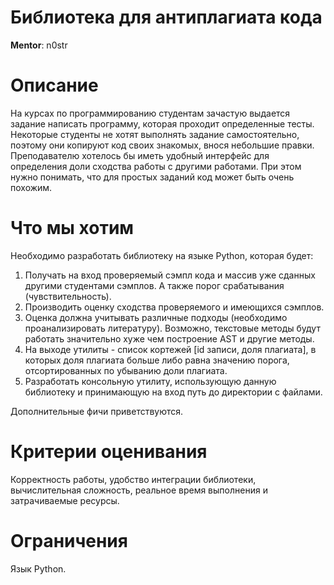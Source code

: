 # Библиотека для антиплагиата кода

**Mentor**: n0str

# Описание

На курсах по программированию студентам зачастую выдается задание написать программу, которая проходит определенные тесты.
Некоторые студенты не хотят выполнять задание самостоятельно, поэтому они копируют код своих знакомых, внося небольшие правки.
Преподавателю хотелось бы иметь удобный интерфейс для определения доли сходства работы с другими работами.
При этом нужно понимать, что для простых заданий код может быть очень похожим.

# Что мы хотим

Необходимо разработать библиотеку на языке Python, которая будет:

1. Получать на вход проверяемый сэмпл кода и массив уже сданных другими студентами сэмплов. А также порог срабатывания (чувствительность).
2. Производить оценку сходства проверяемого и имеющихся сэмплов.
3. Оценка должна учитывать различные подходы (необходимо проанализировать литературу). Возможно, текстовые методы будут работать значительно хуже чем построение AST и другие методы.
4. На выходе утилиты - список кортежей [id записи, доля плагиата], в которых доля плагиата больше либо равна значению порога, отсортированных по убыванию доли плагиата.
5. Разработать консольную утилиту, использующую данную библиотеку и принимающую на вход путь до директории с файлами.

Дополнительные фичи приветствуются.

# Критерии оценивания

Корректность работы, удобство интеграции библиотеки, вычислительная сложность, реальное время выполнения и затрачиваемые ресурсы.

# Ограничения

Язык Python.
